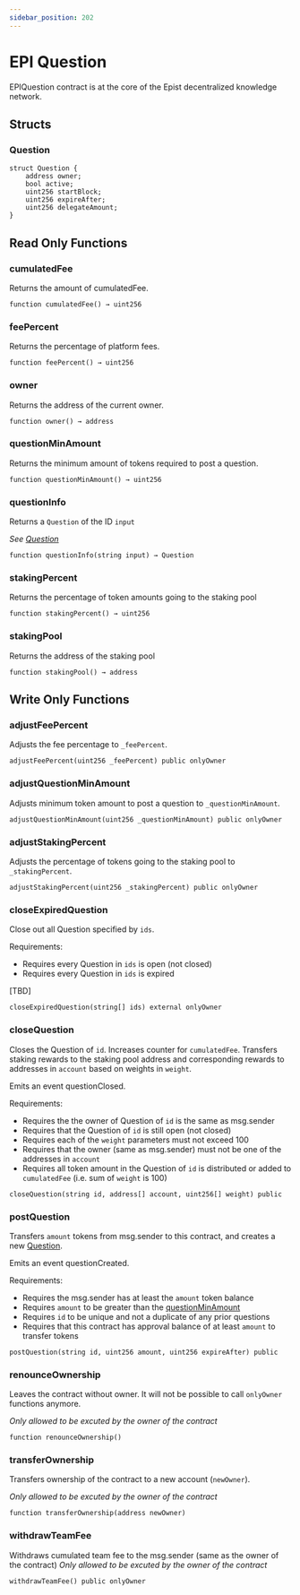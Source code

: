 ```yaml
---
sidebar_position: 202
---
```


# EPI Question

EPIQuestion contract is at the core of the Epist decentralized knowledge network.

## Structs
### Question
```
struct Question { 
    address owner;
    bool active;
    uint256 startBlock;
    uint256 expireAfter;
    uint256 delegateAmount;
}
```

## Read Only Functions
### cumulatedFee
Returns the amount of cumulatedFee. 
```
function cumulatedFee() → uint256
```

### feePercent
Returns the percentage of platform fees. 
```
function feePercent() → uint256
```

### owner
Returns the address of the current owner.
```
function owner() → address
```

### questionMinAmount
Returns the minimum amount of tokens required to post a question. 
```
function questionMinAmount() → uint256
```

### questionInfo
Returns a `Question` of the ID `input`

*See [Question](#question)*
```
function questionInfo(string input) → Question
```

### stakingPercent
Returns the percentage of token amounts going to the staking pool
```
function stakingPercent() → uint256
```

### stakingPool
Returns the address of the staking pool
```
function stakingPool() → address
```

## Write Only Functions

### adjustFeePercent
Adjusts the fee percentage to `_feePercent`. 

```
adjustFeePercent(uint256 _feePercent) public onlyOwner 
```

### adjustQuestionMinAmount
Adjusts minimum token amount to post a question to `_questionMinAmount`. 

```
adjustQuestionMinAmount(uint256 _questionMinAmount) public onlyOwner
```

### adjustStakingPercent
Adjusts the percentage of tokens going to the staking pool to `_stakingPercent`. 

```
adjustStakingPercent(uint256 _stakingPercent) public onlyOwner
```

### closeExpiredQuestion
Close out all Question specified by `ids`. 

Requirements:  
- Requires every Question in `ids` is open (not closed)
- Requires every Question in `ids` is expired

[TBD]

```
closeExpiredQuestion(string[] ids) external onlyOwner
```

### closeQuestion
Closes the Question of `id`. Increases counter for `cumulatedFee`. Transfers staking rewards to the staking pool address and corresponding rewards to addresses in `account` based on weights in `weight`. 

Emits an event questionClosed. 

Requirements:  
- Requires the the owner of Question of `id` is the same as msg.sender
- Requires that the Question of `id` is still open (not closed)
- Requires each of the `weight` parameters must not exceed 100
- Requires that the owner (same as msg.sender) must not be one of the addresses in `account`
- Requires all token amount in the Question of `id` is distributed or added to   `cumulatedFee` (i.e. sum of `weight` is 100)
```
closeQuestion(string id, address[] account, uint256[] weight) public
```

### postQuestion
Transfers `amount` tokens from msg.sender to this contract, and creates a new [Question](#question). 

Emits an event questionCreated. 

Requirements:  
- Requires the msg.sender has at least the `amount` token balance
- Requires `amount` to be greater than the [questionMinAmount](#questionminamount)
- Requires `id` to be unique and not a duplicate of any prior questions
- Requires that this contract has approval balance of at least `amount` to transfer tokens
```
postQuestion(string id, uint256 amount, uint256 expireAfter) public
```

### renounceOwnership
Leaves the contract without owner. It will not be possible to call `onlyOwner` functions anymore. 

*Only allowed to be excuted by the owner of the contract*
```
function renounceOwnership()
```

### transferOwnership
Transfers ownership of the contract to a new account (`newOwner`).

*Only allowed to be excuted by the owner of the contract*
```
function transferOwnership(address newOwner)
```


### withdrawTeamFee
Withdraws cumulated team fee to the msg.sender (same as the owner of the contract)
*Only allowed to be excuted by the owner of the contract*
```
withdrawTeamFee() public onlyOwner
```